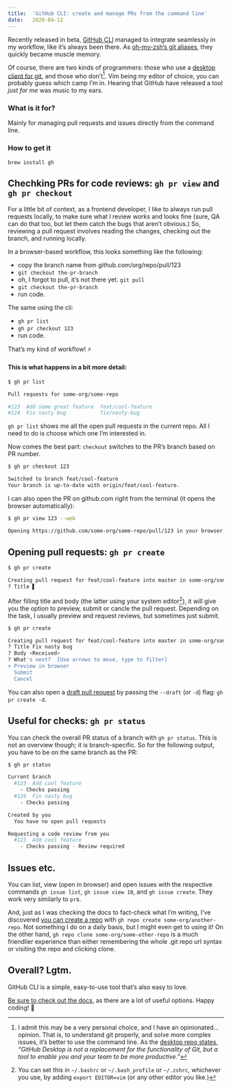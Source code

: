 ```yaml
---
title:  'GitHub CLI: create and manage PRs from the command line'
date:   2020-04-12
---
```


Recently released in beta, [GitHub CLI](https://cli.github.com/) managed to integrate seamlessly in my workflow, like it’s always been there. As [oh-my-zsh’s git aliases](https://github.com/ohmyzsh/ohmyzsh/tree/master/plugins/git), they quickly became muscle memory.

Of course, there are two kinds of programmers: those who use a [desktop client for git](https://desktop.github.com/), and those who don’t[^1]. Vim being my editor of choice, you can probably guess which camp I’m in. Hearing that GitHub have released a tool _just for me_ was music to my ears.

### What is it for?

Mainly for managing pull requests and issues directly from the command line.

### How to get it

`brew install gh`

## Chechking PRs for code reviews: `gh pr view` and `gh pr checkout`

For a little bit of context, as a frontend developer, I like to always run pull requests locally, to make sure what I review works and looks fine (sure, QA can do that too, but let them catch the bugs that aren’t obvious.) So, reviewing a pull request involves reading the changes, checking out the branch, and running locally.

In a browser-based workflow, this looks something like the following:
- copy the branch name from github.com/org/repo/pull/123
- `git checkout the-pr-branch`
- oh, I forgot to pull, it’s not there yet. `git pull`
- `git checkout the-pr-branch`
- run code.

The same using the cli:
- `gh pr list`
- `gh pr checkout 123`
- run code.

That’s my kind of workflow! ⚡️

#### This is what happens in a bit more detail:

```sh
$ gh pr list

Pull requests for some-org/some-repo

#123  Add some great feature  feat/cool-feature
#124  Fix nasty bug           fix/nasty-bug
```

`gh pr list` shows me all the open pull requests in the current repo. All I need to do is choose which one I’m interested in.

Now comes the best part: `checkout` switches to the PR’s branch based on PR number.

```sh
$ gh pr checkout 123

Switched to branch feat/cool-feature
Your branch is up-to-date with origin/feat/cool-feature.
```

I can also open the PR on github.com right from the terminal (it opens the browser automatically):
```sh
$ gh pr view 123 --web

Opening https://github.com/some-org/some-repo/pull/123 in your browser.
```

## Opening pull requests: `gh pr create`
```sh
$ gh pr create

Creating pull request for feat/cool-feature into master in some-org/some-repo
? Title ▌
```

After filling title and body (the latter using your system editor[^2]), it will give you the option to preview, submit or cancle the pull request. Depending on the task, I usually preview and request reviews, but sometimes just submit.

```sh
$ gh pr create

Creating pull request for feat/cool-feature into master in some-org/some-repo
? Title Fix nasty bug
? Body <Received>
? What's next?  [Use arrows to move, type to filter]
> Preview in browser
  Submit
  Cancel
```

You can also open a [draft pull request](https://github.blog/2019-02-14-introducing-draft-pull-requests/) by passing the `--draft` (or `-d`) flag: `gh pr create -d`.

## Useful for checks: `gh pr status`

You can check the overall PR status of a branch with `gh pr status`. This is not an overview though; it is branch-specific. So for the following output, you have to be on the same branch as the PR:

```sh
$ gh pr status

Current branch
  #123  Add cool feature
    - Checks passing
  #124  Fix nasty bug
    - Checks passing

Created by you
  You have no open pull requests

Requesting a code review from you
  #123  Add cool feature
    - Checks passing - Review required
```

## Issues etc.

You can list, view (open in browser) and open issues with the respective commands `gh issue list`, `gh issue view 10`, and `gh issue create`. They work very similarly to `pr`s.

And, just as I was checking the docs to fact-check what I’m writing, I’ve discovered [you can create a repo](https://cli.github.com/manual/gh_repo) with `gh repo create some-org/another-repo`. Not something I do on a daily basis, but I might even get to using it! On the other hand, `gh repo clone some-org/some-other-repo` is a much friendlier experience than either remembering the whole .git repo url syntax or visiting the repo and clicking clone. 

## Overall? Lgtm.

GitHub CLI is a simple, easy-to-use tool that’s also easy to love.

[Be sure to check out the docs](https://cli.github.com/manual/), as there are a lot of useful options. Happy coding! 🎉

[^1]: I admit this may be a very personal choice, and I have an opinionated… opinion. That is, to understand git properly, and solve more complex issues, it’s better to use the command line. As the [desktop repo states](https://github.com/desktop/desktop/blob/development/docs/process/what-is-desktop.md#1-github-desktop-reduces-frustration-and-makes-git-and-github-workflows-more-approachable), _“GitHub Desktop is not a replacement for the functionality of Git, but a tool to enable you and your team to be more productive.”_
[^2]: You can set this in `~/.bashrc` or `~/.bash_profile` or `~/.zshrc`, whichever you use, by adding `export EDITOR=vim` (or any other editor you like.)
